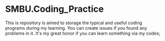 # SMBU.Coding_Practice
This is repository is aimed to storage the typical and useful coding programs during my learning. You can create issues if you found any problems in it. It's my great honor if you can learn something via my codes;
